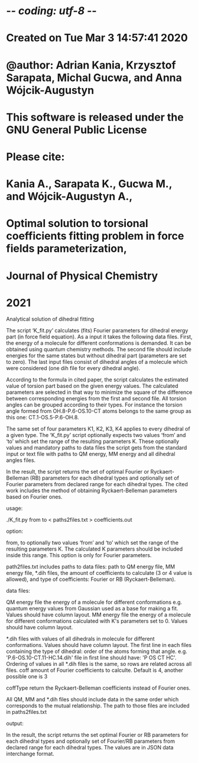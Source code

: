 # -*- coding: utf-8 -*-
# Created on Tue Mar  3 14:57:41 2020

# @author: Adrian Kania, Krzysztof Sarapata, Michal Gucwa, and Anna Wójcik-Augustyn

# This software is released under the GNU General Public License
# Please cite:
# Kania A., Sarapata K., Gucwa M., and Wójcik-Augustyn A.,
# Optimal solution to torsional coefficients fitting problem in force fields parameterization,
# Journal of Physical Chemistry 
# 2021


Analytical solution of dihedral fitting

The script ‘K_fit.py’ calculates (fits) Fourier parameters for dihedral energy part (in force field equation).
As a input it takes the following data files. First, the energy of a molecule for different conformations is demanded.
It can be obtained using quantum chemistry methods. The second file should include energies for the same states 
but without dihedral part (parameters are set to zero). The last input files consist of dihedral angles of a molecule
which were considered (one dih file for every dihedral angle).

According to the formula in cited paper, the script calculates the estimated value of torsion part based on the given energy values.
The calculated parameters are selected in that way to minimize the square of the difference between corresponding energies
from the first and second file.
All torsion angles can be grouped according to their types.
For instance the torsion angle formed from OH.8-P.6-OS.10-CT atoms belongs to the same group as this one: CT.1-OS.5-P.6-OH.8.

The same set of four parameters K1, K2, K3, K4 applies to every dihedral of a given type.
The ‘K_fit.py’ script optionally expects two values ‘from’ and ‘to’ 
which set the range of the resulting parameters K. These optionally values 
and mandatory paths to data files the script gets from the standard input or text file with paths to QM energy,
MM energy and all dihedral angles files.

In the result, the script returns the set of optimal Fourier or Ryckaert-Belleman (RB) parameters for each dihedral types 
and optionally set of Fourier parameters from declared range for each dihedral types. 
The cited work includes the method of obtaining Ryckaert-Belleman parameters based on Fourier ones.


usage:

./K_fit.py from to < paths2files.txt  > coefficients.out

option:

from, to	    optionally two values ‘from’ and ‘to’ which set the range of the resulting parameters K.
				The calculated K parameters should be included inside this range. This option is only for Fourier parameters.

path2files.txt  includes paths to data files: 
                     path to QM energy file,
                     MM energy file,
                     *.dih files,
                     the amount of coefficients to calculate (3 or 4 value is allowed),
		     and type of coefficients: Fourier or RB (Ryckaert-Belleman).

data files:

QM energy file	the energy of a molecule for different conformations e.g. quantum energy values from Gaussian 
				used as a base for making a fit. Values should have column layout.
MM energy file	the energy of a molecule for different conformations calculated with K's parameters set to 0. 
				Values should have column layout.


*.dih files 	with values of all dihedrals in molecule for different conformations. Values should have column layout. 
				The first line in each files containing the type of dihedral: order of the atoms forming that angle. 
				e.g. 'P.6-OS.10-CT.11-HC.14.dih' file in first line should have: 'P OS CT HC'.
				Ordering of values in all *.dih files is the same, so rows are related across all files.
coff            amount of Fourier coefficients to calculte. Default is 4, another possible one is 3

coffType        return the Ryckaert-Belleman coefficients instead of Fourier ones.

All QM, MM and *.dih files should include data in the same order which corresponds to the mutual relationship.
The path to those files are included in paths2files.txt

output:

In the result, the script returns the set optimal Fourier or RB parameters for each dihedral types 
and optionally set of Fourier/RB parameters from declared range for each dihedral types. 
The values are in JSON data interchange format.
